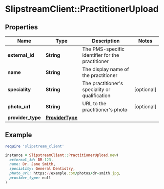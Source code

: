 # SlipstreamClient::PractitionerUpload

## Properties

| Name | Type | Description | Notes |
| ---- | ---- | ----------- | ----- |
| **external_id** | **String** | The PMS-specific identifier for the practitioner |  |
| **name** | **String** | The display name of the practitioner |  |
| **speciality** | **String** | The practitioner&#39;s speciality or qualification | [optional] |
| **photo_url** | **String** | URL to the practitioner&#39;s photo | [optional] |
| **provider_type** | [**ProviderType**](ProviderType.md) |  |  |

## Example

```ruby
require 'slipstream_client'

instance = SlipstreamClient::PractitionerUpload.new(
  external_id: DR-123,
  name: Dr. Jane Smith,
  speciality: General Dentistry,
  photo_url: https://example.com/photos/dr-smith.jpg,
  provider_type: null
)
```

